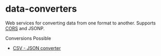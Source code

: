 data-converters
===============

Web services for converting data from one format to another. Supports [CORS](https://en.wikipedia.org/wiki/Cross-Origin_Resource_Sharing) and JSONP.

Conversions Possible
* [CSV - JSON converter](http://converter.dev.okfn.org/api/convert/json?url=http://data.london.gov.uk/datafiles/transport/tfl_passengers.csv)

